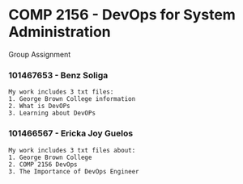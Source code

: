 # COMP 2156 - DevOps for System Administration

Group Assignment

### 101467653 - Benz Soliga
    My work includes 3 txt files:
    1. George Brown College information
    2. What is DevOPs
    3. Learning about DevOPs 

### 101466567 - Ericka Joy Guelos
    My work includes 3 txt files about:
    1. George Brown College
    2. COMP 2156 DevOps
    3. The Importance of DevOps Engineer